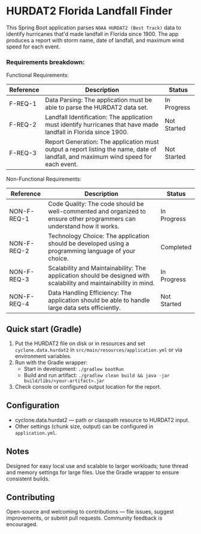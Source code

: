 HURDAT2 Florida Landfall Finder
===============================

This Spring Boot application parses `NOAA HURDAT2 (Best Track)` data to identify hurricanes that'd made landfall in Florida since 1900. The app produces a report with storm name, date of landfall, and maximum wind speed for each event.


### Requirements breakdown:

Functional Requirements:

| Reference | Description                              | Status      |
|-----------|------------------------------------------|-------------|
| F-REQ-1  | Data Parsing: The application must be able to parse the HURDAT2 data set. | In Progress |
| F-REQ-2  | Landfall Identification: The application must identify hurricanes that have made landfall in Florida since 1900. | Not Started |
| F-REQ-3  | Report Generation: The application must output a report listing the name, date of landfall, and maximum wind speed for each event. | Not Started |

Non-Functional Requirements:

| Reference | Description                              | Status      |
|-----------|------------------------------------------|-------------|
| NON-F-REQ-1 | Code Quality: The code should be well-commented and organized to ensure other programmers can understand how it works. | In Progress |
| NON-F-REQ-2 | Technology Choice: The application should be developed using a programming language of your choice. | Completed |
| NON-F-REQ-3 | Scalability and Maintainability: The application should be designed with scalability and maintainability in mind. | In Progress |
| NON-F-REQ-4 | Data Handling Efficiency: The application should be able to handle large data sets efficiently. | Not Started |


Quick start (Gradle)
--------------------
1. Put the HURDAT2 file on disk or in resources and set `cyclone.data.hurdat2` in `src/main/resources/application.yml` or via environment variables.
2. Run with the Gradle wrapper:
   - Start in development: `./gradlew bootRun`
   - Build and run artifact: `./gradlew clean build && java -jar build/libs/<your-artifact>.jar`
3. Check console or configured output location for the report.

Configuration
-------------
- cyclone.data.hurdat2 — path or classpath resource to HURDAT2 input.
- Other settings (chunk size, output) can be configured in `application.yml`.

Notes
-----
Designed for easy local use and scalable to larger workloads; tune thread and memory settings for large files. Use the Gradle wrapper to ensure consistent builds.

Contributing
------------
Open-source and welcoming to contributions — file issues, suggest improvements, or submit pull requests. Community feedback is encouraged.
